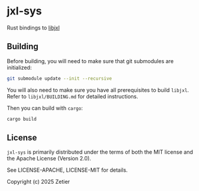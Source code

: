 # jxl-sys

Rust bindings to [libjxl](https://github.com/libjxl/libjxl)

## Building
Before building, you will need to make sure that git submodules are initialized:
```bash
git submodule update --init --recursive
```

You will also need to make sure you have all prerequisites to build `libjxl`.
Refer to `libjxl/BUILDING.md` for detailed instructions.

Then you can build with `cargo`:
```bash
cargo build
```

## License
`jxl-sys` is primarily distributed under the terms of both the MIT license and
the Apache License (Version 2.0).

See LICENSE-APACHE, LICENSE-MIT for details.

Copyright (c) 2025 Zetier
